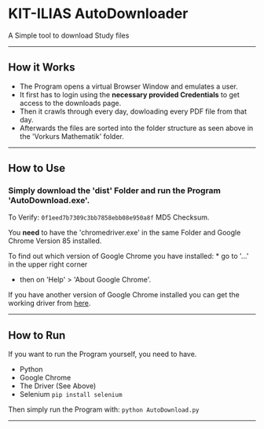 # KIT-ILIAS AutoDownloader
 A Simple tool to download Study files 
 
___

## How it Works

  * The Program opens a virtual Browser Window and emulates a user.
  * It first has to login using the **necessary provided Credentials** to get access to the downloads page.
  * Then it crawls through every day, dowloading every PDF file from that day.
  * Afterwards the files are sorted into the folder structure as seen above in the 'Vorkurs Mathematik' folder.

___

## How to Use

 ### Simply download the 'dist' Folder and run the Program 'AutoDownload.exe'.
 To Verify: `0f1eed7b7309c3bb7858ebb08e950a8f` MD5 Checksum.
 
 You **need** to have the 'chromedriver.exe' in the same Folder and Google Chrome Version 85 installed.
 
 To find out which version of Google Chrome you have installed:  * go to '...' in the upper right corner
  * then on 'Help' > 'About Google Chrome'.
  
 If you have another version of Google Chrome installed you can get the working driver from [here](https://chromedriver.chromium.org/downloads).
 
___

## How to Run

 If you want to run the Program yourself, you need to have.
 
  * Python
  * Google Chrome
  * The Driver (See Above)
  * Selenium `pip install selenium`
  
 Then simply run the Program with:
 `python AutoDownload.py`
  
___
